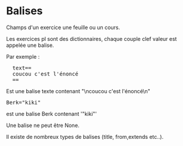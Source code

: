 
# Balises

Champs d'un exercice une feuille ou un cours.

Les exercices pl sont des dictionnaires, chaque couple clef valeur est appelée une balise. 

Par exemple :
<pre>
  text==
  coucou c'est l'énoncé
  ==
</pre>

Est une balise texte contenant "\ncoucou c'est l'énoncé\n"

<pre>
Berk="kiki"
</pre>
est une balise Berk contenant '"kiki"'

Une balise ne peut être None.  

Il existe de nombreux types de balises (title, from,extends etc..).


<!---
Author : DR
Validator : Jordan
-->
